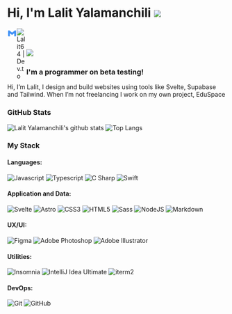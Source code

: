 # Hi, I'm Lalit Yalamanchili <img src="https://media.giphy.com/media/hvRJCLFzcasrR4ia7z/giphy.gif" width="25px">

[<img align="left" alt="lalit.yalamanchili | Gmail" width="22px" src="./gmail.svg" />][gmail]
[<img align="left" alt="Lalit64 | Dev.to" width="22px" src="./dev-dot-to.svg" />][devto]

<br>
<br>

![](https://www.codewars.com/users/Lalit64/badges/micro)


### **I'm a programmer on beta testing!**


Hi, I’m
Lalit,
I design and build websites using tools like Svelte, Supabase and Tailwind. When I’m not freelancing I work on my own project, EduSpace

### GitHub Stats

![Lalit Yalamanchili's github stats](https://github-readme-stats.vercel.app/api?username=Lalit64&show_icons=true&theme=onedark)
![Top Langs](https://github-readme-stats.vercel.app/api/top-langs/?username=tassiaaccioly&theme=onedark&layout=compact)


### My Stack

#### Languages:

![Javascript](https://img.shields.io/badge/-JavaScript-EDD222?style=plastic&logo=javascript&logoColor=white)
![Typescript](https://img.shields.io/badge/-TypeScript-3178C6?style=plastic&logo=typescript&logoColor=white)
![C Sharp](https://img.shields.io/badge/-C%20Sharp-239120?style=plastic&logo=c-sharp&logoColor=white)
![Swift](https://img.shields.io/badge/-Swift-orange?style=plastic&logo=swift&logoColor=white)

#### Application and Data:

![Svelte](https://img.shields.io/badge/-Svelte-orange?style=plastic&logo=svelte&logoColor=white)
![Astro](https://img.shields.io/badge/-Astro-blueviolet?style=plastic&logo=astro&logoColor=white)
![CSS3](https://img.shields.io/badge/-CSS3-1572B6?style=plastic&logo=css3)
![HTML5](https://img.shields.io/badge/-HTML5-E34F26?style=plastic&logo=html5&logoColor=white)
![Sass](https://img.shields.io/badge/-Sass-CC6699?style=plastic&logo=sass&logoColor=white)
![NodeJS](http://img.shields.io/badge/-NodeJS-6EBF20?style=plastic&logo=node.js&logoColor=white)
![Markdown](https://img.shields.io/badge/-Markdown-black?style=plastic&logo=markdown&logoColor=white)

#### UX/UI:

![Figma](https://img.shields.io/badge/-Figma-F24E1E?style=plastic&logo=figma&logoColor=white)
![Adobe Photoshop](https://img.shields.io/badge/-Photoshop-31A8FF?style=plastic&logo=adobe-photoshop&logoColor=white)
![Adobe Illustrator](https://img.shields.io/badge/-Illustrator-FF9A00?style=plastic&logo=adobe-illustrator&logoColor=white)

#### Utilities:

![Insomnia](https://img.shields.io/badge/-Insomnia-5849BE?style=plastic&logo=insomnia&logoColor=white)
![IntelliJ Idea Ultimate](https://img.shields.io/badge/-IntelliJ-informational?style=plastic&logo=intellijidea&logoColor=white)
![iterm2](https://img.shields.io/badge/-iterm2-informational?style=plastic&logo=iterm2&logoColor=white)

#### DevOps:

![Git](https://img.shields.io/badge/-Git-F05032?style=flat&logo=git&logoColor=white)
![GitHub](https://img.shields.io/badge/-Github-181717?style=flat&logo=github&logoColor=white)

[gmail]: mailto:lalit.yalamanchili@gmail.com
[devto]: https://dev.to/Lalit64
